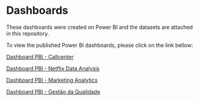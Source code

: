 # Dashboards

These dashboards were created on Power BI and the datasets are attached in this repository.

To view the published Power BI dashboards, please click on the link bellow:

[Dashboard PBI - Callcenter](https://app.powerbi.com/view?r=eyJrIjoiMjRmMTVjNmQtMzI4OC00NTZmLTljYTItYWQ1M2I3NTJhZTZiIiwidCI6IjNmY2RhZDdlLTE0MTUtNDBhZi1iN2VhLWFhZjc2YTI1ZmVhYyJ9)

[Dashboard PBI - Netflix Data Analysis](https://app.powerbi.com/view?r=eyJrIjoiNzE2MTA3YjAtNmViOC00NzI5LWEwYTUtMDZjNmQxZGQ4ZjZiIiwidCI6IjNmY2RhZDdlLTE0MTUtNDBhZi1iN2VhLWFhZjc2YTI1ZmVhYyJ9)

[Dashboard PBI - Marketing Analytics](https://app.powerbi.com/view?r=eyJrIjoiMGI4M2NjZWItYWY1Yi00MGQ5LThlMjktOWJlMzUwMDljNTdkIiwidCI6IjNmY2RhZDdlLTE0MTUtNDBhZi1iN2VhLWFhZjc2YTI1ZmVhYyJ9)

[Dashboard PBI - Gestão da Qualidade](https://app.powerbi.com/view?r=eyJrIjoiYmExNzUzY2ItMjJjMS00YTBlLWFkYmMtYWE0NTViYWU1Zjc3IiwidCI6IjNmY2RhZDdlLTE0MTUtNDBhZi1iN2VhLWFhZjc2YTI1ZmVhYyJ9)
